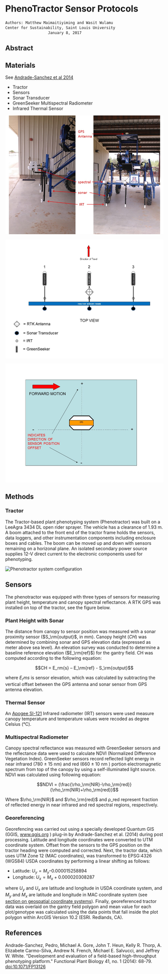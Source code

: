# PhenoTractor Sensor Protocols 

    Authors: Matthew Maimaitiyiming and Wasit Wulamu
    Center for Sustainability, Saint Louis University
                       January 8, 2017


## Abstract


## Materials

See [Andrade-Sanchez et al 2014](http://www.publish.csiro.au/fp/FP13126)

* Tractor
* Sensors
 * Sonar Transducer
 * GreenSeeker Multispectral Radiometer
 * Infrared Thermal Sensor

![Picture of Phenotractor Sensors](/assets/phenotractor_sensors.JPG)

![Diagram of sensor attachments](/assets/phenotractor_sensor_diagram.JPG)

![Diagram of Sensor Offset](/assets/phenotractor_sensor_offset.JPG)

## Methods

### Tractor 
The Tractor-based plant phenotyping system (Phenotractor) was built on a LeeAgra 3434 DL open rider sprayer. 
The vehicle has a clearance of 1.93 m. A boom attached to the front end
of the tractor frame holds the sensors, data loggers, and other instrumentation components including
enclosure boxes and cables. <!-- are boxes cooled w/ ac?-->
The boom can be moved up and down with sensors remaining on a horizonal plane. 
An isolated secondary power source supplies 12-V direct current to the electronic components used for phenotyping. 

![Phenotractor system configuration](https://github.com/Mamatemenrs/test-repo/blob/master/tractor%20setting.jpg)

## Sensors

The phenotractor was equipped with three types of sensors for measuring plant height, temperature and canopy spectral reflectance.  A RTK GPS was installed on top of the tractor, see the figure below.

### Plant Height with Sonar

The distance from canopy to sensor position was measured with a sonar proximity sensor ($S_\rm{output}$, in mm).  Canopy height ($CH$) was determined by combining sonar and GPS elevation data (expressed as meter above sea level).  An elevation survey was conducted to determine a baseline reference elevation ($E_\rm{ref}$) for the gantry field.  CH was computed according to the following equation:

$$CH = E_rm{s} – E_\rm{ref} - S_\rm{output}$$

where  $E_rm{s}$ is sensor elevation, which was calculated by subtracting the vertical offset between the GPS antenna and sonar sensor from GPS antenna elevation.

### Thermal Sensor

An [Apogee SI-121](https://www.apogeeinstruments.com/narrow-field-of-view-infrared-radiometer-sensor-si-121/) Infrared radiometer (IRT) sensors were used measure canopy temperature and temperature values were recoded as degree Celsius (°C).   

### Multispectral Radiometer

Canopy spectral reflectance was measured with GreenSeeker sensors and the reflectance data were used to calculate NDVI (Normalized Difference Vegetation Index).  GreenSeeker sensors record reflected light energy in near infrared (780 ± 15 nm) and red (660 ± 10 nm ) portion electromagnetic spectrum from top of the canopy by using a self-illuminated light source. NDVI was calculated using following equation:

$$NDVI = (\frac{\rho_\rm{NIR}-\rho_\rm{red}}{\rho_\rm{NIR}+\rho_\rm{red}}$$
                                         
Where $\rho_\rm{NIR}$ and $\rho_\rm{red}$ and ρ_red represent fraction of reflected energy in near infrared and red spectral regions, respectively.

### Georeferencing

Georefencing was carried out using a specially developed Quantum GIS (GGIS, www.qgis.org ) plug-in by Andrade-Sanchez et al. (2014) during post processing. Latitude and longitude coordinates were converted to UTM coordinate system.  Offset from the sensors to the GPS position on the tractor heading were computed and corrected.  Next, the tractor data, which uses UTM Zone 12 (MAC coordinates), was transformed to EPSG:4326 (WGS84) USDA coordinates by performing  a linear shifting as follows:   

* Latitude: $U_y = M_y – 0.000015258894$
* Longitude: $U_x = M_x + 0.000020308287$ 
                                        
where $U_y$ and $U_x$ are latitude and longitude in USDA coordinate system, and $M_y$ and $M_x$ are latitude and longitude in MAC coordinate system (see [section on geospatial coordinate systems](user/geospatial-information.md)).
Finally, georeferenced tractor data was overlaid on the gantry field polygon and mean value for each plot/genotype was calculated using the data points that fall inside the plot polygon within ArcGIS Version 10.2 (ESRI. Redlands, CA).


## References

Andrade-Sanchez, Pedro, Michael A. Gore, John T. Heun, Kelly R. Thorp, A. Elizabete Carmo-Silva, Andrew N. French, Michael E. Salvucci, and Jeffrey W. White. "Development and evaluation of a field-based high-throughput phenotyping platform." Functional Plant Biology 41, no. 1 (2014): 68-79. [doi:10.1071/FP13126](http://dx.doi.org/10.1071/FP13126)
